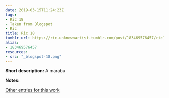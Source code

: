 ```yaml
---
date: 2019-03-15T11:24:23Z
tags:
- Ric 18
- Taken from Blogspot
- Ric
title: Ric 18
tumblr_url: https://ric-unknownartist.tumblr.com/post/183469576457/ric18
alias:
- 183469576457
resources:
- src: "_blogspot-18.png"
---
```


**Short description:** A marabu

**Notes:**

[Other entries for this work](/tags/Ric-18)
